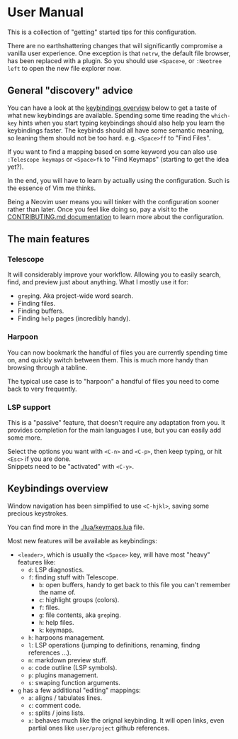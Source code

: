 # User Manual

This is a collection of "getting" started tips for this configuration.

There are no earthshattering changes that will significantly compromise a
vanilla user experience. One exception is that `netrw`, the default file
browser, has been replaced with a plugin. So you should use `<Space>e`, or
`:Neotree left` to open the new file explorer now.



## General "discovery" advice

You can have a look at the [keybindings overview](##keybindings-overview) below
to get a taste of what new keybindings are available. Spending some time
reading the `which-key` hints when you start typing keybindings should also
help you learn the keybindings faster. The keybinds should all have some
semantic meaning, so leaning them should not be too hard. e.g. `<Space>ff` to
"Find Files".

If you want to find a mapping based on some keyword you can also use
`:Telescope keymaps` or `<Space>fk` to "Find Keymaps" (starting to get the
idea yet?).


In the end, you will have to learn by actually using the configuration. Such is
the essence of Vim me thinks.

Being a Neovim user means you will tinker with the configuration sooner rather
than later. Once you feel like doing so, pay a visit to the [CONTRIBUTING.md
documentation](./CONTRIBUTING.md) to learn more about the configuration.



## The main features

### Telescope

It will considerably improve your workflow. Allowing you to easily search,
find, and preview just about anything. What I mostly use it for:
- `grep`ing. Aka project-wide word search.
- Finding files.
- Finding buffers.
- Finding `help` pages (incredibly handy).

### Harpoon

You can now bookmark the handful of files you are currently spending time on,
and quickly switch between them. This is much more handy than browsing through
a tabline.

The typical use case is to "harpoon" a handful of files you need to come back
to very frequently.

### LSP support

This is a "passive" feature, that doesn't require any adaptation from you. It
provides completion for the main languages I use, but you can easily add some
more.

Select the options you want with `<C-n>` and `<C-p>`, then keep typing, or hit
`<Esc>` if you are done.  
Snippets need to be "activated" with `<C-y>`.


## Keybindings overview

Window navigation has been simplified to use `<C-hjkl>`, saving some precious keystrokes.

You can find more in the [./lua/keymaps.lua](./lua/keymaps.lua) file.

Most new features will be available as keybindings:
- `<leader>`, which is usually the `<Space>` key, will have most "heavy" features like:
  - `d`: LSP diagnostics.
  - `f`: finding stuff with Telescope.
    - `b`: open buffers, handy to get back to this file you can't remember the name of.
    - `c`: highlight groups (colors).
    - `f`: files.
    - `g`: file contents, aka `grep`ing.
    - `h`: help files.
    - `k`: keymaps.
  - `h`: harpoons management.
  - `l`: LSP operations (jumping to definitions, renaming, findng references ...).
  - `m`: markdown preview stuff.
  - `o`: code outline (LSP symbols).
  - `p`: plugins management.
  - `s`: swaping function arguments.
- `g` has a few additional "editing" mappings:
  - `a`: aligns / tabulates lines.
  - `c`: comment code.
  - `s`: splits / joins lists.
  - `x`: behaves much like the orignal keybinding. It will open links, even partial ones like `user/project` github references.

